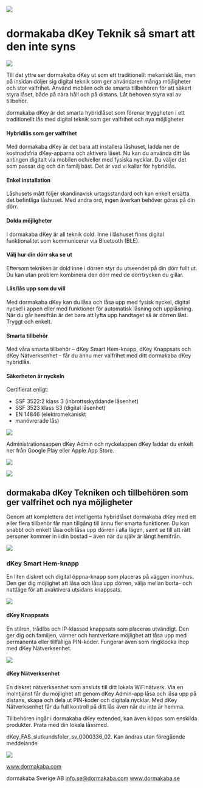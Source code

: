 ![](_page_0_Picture_1.jpeg)

# **dormakaba dKey** Teknik så smart att den inte syns

![](_page_1_Picture_0.jpeg)

Till det yttre ser dormakaba dKey ut som ett traditionellt mekaniskt lås, men på insidan döljer sig digital teknik som ger användaren många möjligheter och stor valfrihet. Använd mobilen och de smarta tillbehören för att säkert styra låset, både på nära håll och på distans. Låt behoven styra val av tillbehör.

dormakaba dKey är det smarta hybridlåset som förenar tryggheten i ett traditionellt lås med digital teknik som ger valfrihet och nya möjligheter

#### **Hybridlås som ger valfrihet**

Med dormakaba dKey är det bara att installera låshuset, ladda ner de kostnadsfria dKey-apparna och aktivera låset. Nu kan du använda ditt lås antingen digitalt via mobilen och/eller med fysiska nycklar. Du väljer det som passar dig och din familj bäst. Det är vad vi kallar för hybridlås.

#### **Enkel installation**

Låshusets mått följer skandinavisk urtagsstandard och kan enkelt ersätta det befintliga låshuset. Med andra ord, ingen åverkan behöver göras på din dörr.

#### **Dolda möjligheter**

I dormakaba dKey är all teknik dold. Inne i låshuset finns digital funktionalitet som kommunicerar via Bluetooth (BLE).

#### **Välj hur din dörr ska se ut**

Eftersom tekniken är dold inne i dörren styr du utseendet på din dörr fullt ut. Du kan utan problem kombinera den dörr med de dörrtrycken du gillar.

#### **Lås/lås upp som du vill**

Med dormakaba dKey kan du låsa och låsa upp med fysisk nyckel, digital nyckel i appen eller med funktioner för automatisk låsning och upplåsning. När du går hemifrån är det bara att lyfta upp handtaget så är dörren låst. Tryggt och enkelt.

#### **Smarta tillbehör**

Med våra smarta tillbehör – dKey Smart Hem-knapp, dKey Knappsats och dKey Nätverksenhet – får du ännu mer valfrihet med ditt dormakaba dKey hybridlås.

#### **Säkerheten är nyckeln**

Certifierat enligt:

- SSF 3522:2 klass 3 (inbrottsskyddande låsenhet)
- SSF 3523 klass S3 (digital låsenhet)
- EN 14846 (elektromekaniskt
- manövrerade lås)

![](_page_1_Picture_21.jpeg)

Administrationsappen dKey Admin och nyckelappen dKey laddar du enkelt ner från Google Play eller Apple App Store.

![](_page_2_Picture_0.jpeg)

![](_page_2_Picture_1.jpeg)

## **dormakaba dKey** Tekniken och tillbehören som ger valfrihet och nya möjligheter

Genom att komplettera det intelligenta hybridlåset dormakaba dKey med ett eller flera tillbehör får man tillgång till ännu fler smarta funktioner. Du kan snabbt och enkelt låsa och låsa upp dörren i alla lägen, samt se till att rätt personer kommer in i din bostad – även när du själv är långt hemifrån.

![](_page_2_Picture_4.jpeg)

### **dKey Smart Hem-knapp**

En liten diskret och digital öppna-knapp som placeras på väggen inomhus. Den ger dig möjlighet att låsa och låsa upp dörren, välja mellan borta- och nattläge för att avaktivera utsidans knappsats.

![](_page_2_Picture_7.jpeg)

#### **dKey Knappsats**

En stilren, trådlös och IP-klassad knappsats som placeras utvändigt. Den ger dig och familjen, vänner och hantverkare möjlighet att låsa upp med permanenta eller tillfälliga PIN-koder. Fungerar även som ringklocka ihop med dKey Nätverksenhet.

![](_page_2_Picture_10.jpeg)

#### **dKey Nätverksenhet**

En diskret nätverksenhet som ansluts till ditt lokala WiFinätverk. Via en molntjänst får du möjlighet att genom dKey Admin-app låsa och låsa upp på distans, skapa och dela ut PIN-koder och digitala nycklar. Med dKey Nätverksenhet får du full kontroll på ditt lås även när du inte är hemma.

Tillbehören ingår i dormakaba dKey extended, kan även köpas som enskilda produkter. Prata med din lokala låssmed.

dKey_FAS_slutkundsfoler_sv_0000336_02. Kan ändras utan föregående meddelande

![](_page_3_Picture_1.jpeg)

www.dormakaba.com

dormakaba Sverige AB info.se@dormakaba.com www.dormakaba.se